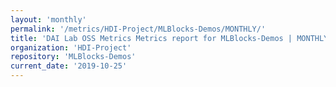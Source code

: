 ```yaml
---
layout: 'monthly'
permalink: '/metrics/HDI-Project/MLBlocks-Demos/MONTHLY/'
title: 'DAI Lab OSS Metrics Metrics report for MLBlocks-Demos | MONTHLY-REPORT-2019-10-25'
organization: 'HDI-Project'
repository: 'MLBlocks-Demos'
current_date: '2019-10-25'
---
```

